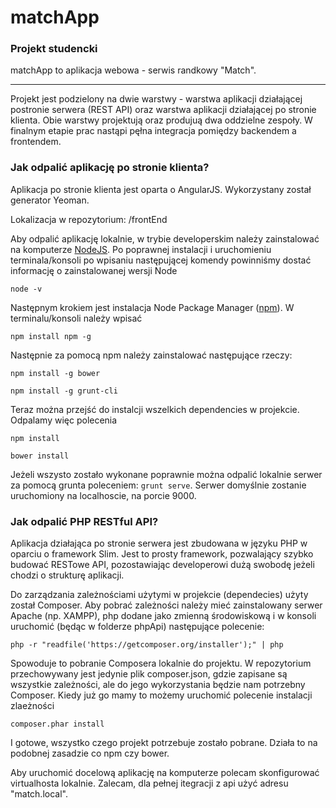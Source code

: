 # matchApp
### Projekt studencki
matchApp to aplikacja webowa - serwis randkowy "Match".
______
Projekt jest podzielony na dwie warstwy - warstwa aplikacji działającej postronie serwera (REST API) oraz warstwa aplikacji działającej po stronie klienta. Obie warstwy projektują oraz produjuą dwa oddzielne zespoły. W finalnym etapie prac nastąpi pęłna integracja  pomiędzy backendem a frontendem.
### Jak odpalić aplikację po stronie klienta?
Aplikacja po stronie klienta jest oparta o AngularJS. Wykorzystany został generator Yeoman.

Lokalizacja w repozytorium: /frontEnd

Aby odpalić aplikację lokalnie, w trybie developerskim należy zainstalować na komputerze [NodeJS](https://nodejs.org). Po poprawnej instalacji i uruchomieniu terminala/konsoli po wpisaniu następującej komendy powinniśmy dostać informację o zainstalowanej wersji Node

`node -v`

Następnym krokiem jest instalacja Node Package Manager ([npm](https://www.npmjs.com)). W terminalu/konsoli należy wpisać

`npm install npm -g`

Następnie za pomocą npm należy zainstalować następujące rzeczy:

`npm install -g bower`

`npm install -g grunt-cli`

Teraz można przejść do instalcji wszelkich dependencies w projekcie. Odpalamy więc polecenia

`npm install`

`bower install`

Jeżeli wszysto zostało wykonane poprawnie można odpalić lokalnie serwer za pomocą grunta  poleceniem: `grunt serve`. Serwer domyślnie zostanie uruchomiony na localhoscie, na porcie 9000.


### Jak odpalić PHP RESTful API?
Aplikacja działająca po stronie serwera jest zbudowana w języku PHP w oparciu o framework Slim. Jest to prosty framework, pozwalający szybko budować RESTowe API, pozostawiając developerowi dużą swobodę jeżeli chodzi o strukturę aplikacji.

Do zarządzania zależnościami użytymi w projekcie (dependecies) użyty został Composer. Aby pobrać zależności należy mieć zainstalowany serwer Apache (np. XAMPP), php dodane jako zmienną środowiskową i w konsoli uruchomić (będąc w folderze phpApi) następujące polecenie:

`php -r "readfile('https://getcomposer.org/installer');" | php`

Spowoduje to pobranie Composera lokalnie do projektu. W repozytorium przechowywany jest jedynie plik composer.json, gdzie zapisane są wszystkie zależności, ale do jego wykorzystania będzie nam potrzebny Composer. Kiedy już go mamy to możemy uruchomić polecenie instalacji zlaeżności

`composer.phar install`

I gotowe, wszystko czego projekt potrzebuje zostało pobrane. Działa to na podobnej zasadzie co npm czy bower.

Aby uruchomić docelową aplikację na komputerze polecam skonfigurować virtualhosta lokalnie. Zalecam, dla pełnej itegracji z api użyć adresu "match.local".
